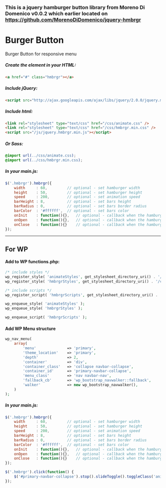 ### This is a jquery hamburger button library from Moreno Di Domenico v0.0.2 which earlier located on <a href="https://github.com/MorenoDiDomenico/jquery-hmbrgr" target="_blank">https://github.com/MorenoDiDomenico/jquery-hmbrgr</a>

# Burger Button
Burger Button for responsive menu

##### Create the element in your HTML:

```html
<a href="#" class="hmbrgr"></a>
```

##### Include jQuery:

```html
<script src="http://ajax.googleapis.com/ajax/libs/jquery/2.0.0/jquery.min.js"></script>
```

##### Include html:

```html
<link rel="stylesheet" type="text/css" href="/css/animate.css" />
<link rel="stylesheet" type="text/css" href="/css/hmbrgr.min.css" />
<script src="/js/jquery.hmbrgr.min.js"></script>
```

##### Or Sass:
```css
@import url(../css/animate.css);
@import url(../css/hmbrgr.min.css);
```

##### In your main.js:

```javascript
$('.hmbrgr').hmbrgr({
	width     : 60, 		// optional - set hamburger width
	height    : 50, 		// optional - set hamburger height
	speed     : 200,		// optional - set animation speed
	barHeight : 8,			// optional - set bars height
	barRadius : 0,			// optional - set bars border radius
	barColor  : '#ffffff',	// optional - set bars color
	onInit    : function(){},	// optional - callback when the hamburger is initialize
	onOpen    : function(){},	// optional - callback when the hamburger is opening
	onClose   : function(){}	// optional - callback when the hamburger is closing
});
```

---

## For WP

#### Add to WP functions.php:

```php
/* include styles */
wp_register_style( 'animateStyles', get_stylesheet_directory_uri() . '/css/animate.css' );
wp_register_style( 'hmbrgrStyles', get_stylesheet_directory_uri() . '/css/hmbrgr.min.css' );

/* include scripts */
wp_register_script( 'hmbrgrScripts', get_stylesheet_directory_uri() . '/js/jquery.hmbrgr.min.js', array('jquery') );

wp_enqueue_style( 'animateStyles' );
wp_enqueue_style( 'hmbrgrStyles' );

wp_enqueue_script( 'hmbrgrScripts' );
```

#### Add WP Menu structure

```php
wp_nav_menu(
	array(
		'menu'              => 'primary',
		'theme_location'    => 'primary',
		'depth'             => 2,
		'container'         => 'div',
		'container_class'   => 'collapse navbar-collapse',
		'container_id'      => 'primary-navbar-collapse',
		'menu_class'        => 'nav navbar-nav',
		'fallback_cb'       => 'wp_bootstrap_navwalker::fallback',
		'walker'            => new wp_bootstrap_navwalker(),
	)
);
```

##### In your main.js:

```javascript
$('.hmbrgr').hmbrgr({
	width     : 60, 		// optional - set hamburger width
	height    : 50, 		// optional - set hamburger height
	speed     : 200,		// optional - set animation speed
	barHeight : 8,			// optional - set bars height
	barRadius : 0,			// optional - set bars border radius
	barColor  : '#ffffff',	// optional - set bars color
	onInit    : function(){},	// optional - callback when the hamburger is initialize
	onOpen    : function(){},	// optional - callback when the hamburger is opening
	onClose   : function(){}	// optional - callback when the hamburger is closing
});

$('.hmbrgr').click(function() {
	$('#primary-navbar-collapse').stop().slideToggle().toggleClass('animated slideInTop');
});
```
